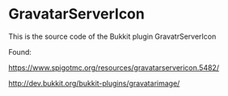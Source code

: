 # GravatarServerIcon


This is the source code of the Bukkit plugin GravatrServerIcon 

Found: 

https://www.spigotmc.org/resources/gravatarservericon.5482/

http://dev.bukkit.org/bukkit-plugins/gravatarimage/
